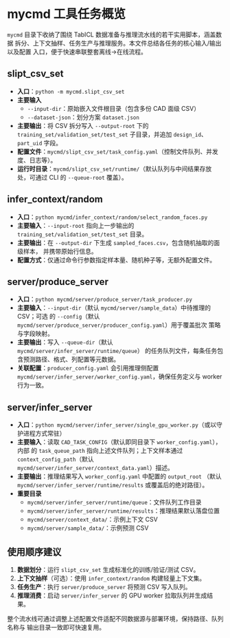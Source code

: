 # mycmd 工具任务概览

`mycmd` 目录下收纳了围绕 TabICL 数据准备与推理流水线的若干实用脚本，涵盖数据
拆分、上下文抽样、任务生产与推理服务。本文件总结各任务的核心输入/输出以及配置
入口，便于快速串联整套离线→在线流程。

## slipt_csv_set
- **入口**：`python -m mycmd.slipt_csv_set`
- **主要输入**  
  - `--input-dir`：原始嵌入文件根目录（包含多份 CAD 面级 CSV）  
  - `--dataset-json`：划分方案 `dataset.json`
- **主要输出**：将 CSV 拆分写入 `--output-root` 下的 `training_set/validation_set/test_set`
  子目录，并追加 `design_id`、`part_uid` 字段。
- **配置文件**：`mycmd/slipt_csv_set/task_config.yaml`（控制文件队列、并发度、日志等）。
- **运行时目录**：`mycmd/slipt_csv_set/runtime/`（默认队列与中间结果存放处，可通过
  CLI 的 `--queue-root` 覆盖）。

## infer_context/random
- **入口**：`python mycmd/infer_context/random/select_random_faces.py`
- **主要输入**：`--input-root` 指向上一步输出的 `training_set/validation_set/test_set`
  目录。
- **主要输出**：在 `--output-dir` 下生成 `sampled_faces.csv`，包含随机抽取的面级样本，
  并携带原始行信息。
- **配置方式**：仅通过命令行参数指定样本量、随机种子等，无额外配置文件。

## server/produce_server
- **入口**：`python mycmd/server/produce_server/task_producer.py`
- **主要输入**：`--input-dir`（默认 `mycmd/server/sample_data`）中待推理的 CSV；可选
  的 `--config`（默认 `mycmd/server/produce_server/producer_config.yaml`）用于覆盖批次
  策略与字段映射。
- **主要输出**：写入 `--queue-dir`（默认 `mycmd/server/infer_server/runtime/queue`）
  的任务队列文件，每条任务包含预测路径、格式、列配置等元数据。
- **关联配置**：`producer_config.yaml` 会引用推理侧配置
  `mycmd/server/infer_server/worker_config.yaml`，确保任务定义与 worker 行为一致。

## server/infer_server
- **入口**：`python mycmd/server/infer_server/single_gpu_worker.py`（或以守护进程方式常驻）
- **主要输入**：读取 `CAD_TASK_CONFIG`（默认即同目录下 `worker_config.yaml`），内部
  的 `task_queue_path` 指向上述文件队列；上下文样本通过
  `context_config_path`（默认 `mycmd/server/infer_server/context_data.yaml`）描述。
- **主要输出**：推理结果写入 `worker_config.yaml` 中配置的 `output_root`
  （默认 `mycmd/server/infer_server/runtime/results` 或覆盖后的绝对路径）。
- **重要目录**  
  - `mycmd/server/infer_server/runtime/queue`：文件队列工作目录  
  - `mycmd/server/infer_server/runtime/results`：推理结果默认落盘位置  
  - `mycmd/server/context_data/`：示例上下文 CSV  
  - `mycmd/server/sample_data/`：示例预测 CSV

## 使用顺序建议
1. **数据划分**：运行 `slipt_csv_set` 生成标准化的训练/验证/测试 CSV。
2. **上下文抽样**（可选）：使用 `infer_context/random` 构建轻量上下文集。
3. **任务生产**：执行 `server/produce_server` 将预测 CSV 写入队列。
4. **推理消费**：启动 `server/infer_server` 的 GPU worker 拉取队列并生成结果。

整个流水线可通过调整上述配置文件适配不同数据源与部署环境，保持路径、队列名称与
输出目录一致即可快速复用。

